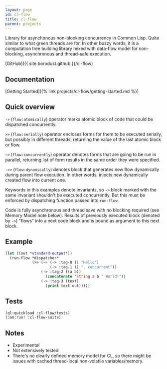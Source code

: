 ```yaml
---
layout: page
id: cl-flow
title: cl-flow
parent: projects
---
```


Library for asynchonous non-blocking concurrency in Common Lisp. Quite similar to what green
threads are for. In other buzzy words, it is a computation tree building library mixed with
data-flow model for non-blocking, asynchronous and thread-safe execution.

[GitHub]({{ site.borodust.github }}/cl-flow)

## Documentation
[Getting Started]({% link projects/cl-flow/getting-started.md %})

## Quick overview

`->` (`flow:atomically`) operator marks atomic block of code that could be dispatched
concurrently.

`>>` (`flow:serially`) operator encloses forms for them to be executed serially, but possibly in
different threads, returning the value of the last atomic block or flow.

`~>` (`flow:concurrently`) operator denotes forms that are going to be run in parallel, returning
list of form results in the same order they were specified.

`->>` (`flow:dynamically`) denotes block that generates new flow dynamically during parent flow
execution. In other words, injects new dynamically created flow into current one.


Keywords in this examples denote invariants, so `->` block marked with the same invariant
shouldn't be executed concurrently. But this must be enforced by dispatching function passed
into `run-flow`.

Code is fully asynchronous and thread save with no blocking required (see Memory Model note
below). Results of previously executed block (denoted by `->`) "flows" into a next code block
and is bound as argument to this next block.


## Example

```lisp
(let ((out *standard-output*))
  (run-flow *dispatcher*
            (>> (~> (-> :tag-0 () "Hello")
                    (-> :tag-1 () ", concurrent"))
                (-> :tag-2 ((a b))
                  (concatenate 'string a b " World!"))
                (-> :tag-3 (text)
                  (print text out)))))
```

## Tests

```lisp
(ql:quickload :cl-flow/tests)
(5am:run! :cl-flow-suite)
```

## Notes
- Experimental
- Not extensively tested
- There's no clearly defined memory model for CL, so there might be issues with cached
  thread-local non-volatile variables/memory.
